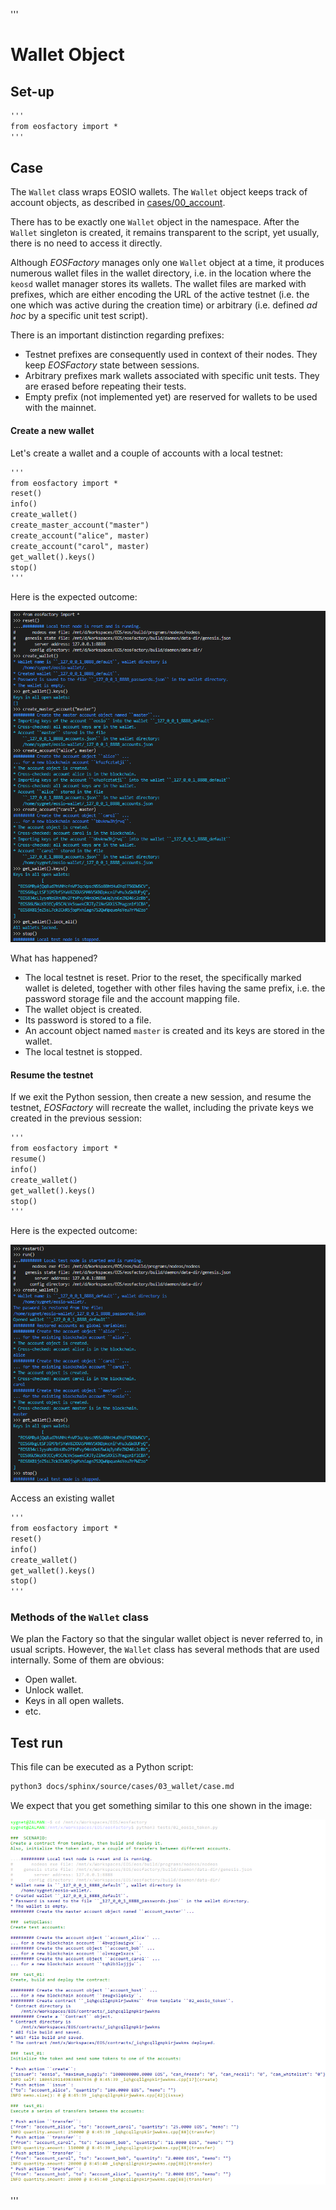 '''
# Wallet Object


## Set-up

```md
'''
from eosfactory import *
'''
```

## Case

The `Wallet` class wraps EOSIO wallets. The `Wallet` object keeps track of account objects, as described in [cases/00_account](../cases/00_account/case.html).

There has to be exactly one `Wallet` object in the namespace. After the `Wallet` singleton is created, it remains transparent to the script, yet usually, there is no need to access it directly.

Although *EOSFactory* manages only one `Wallet` object at a time, it produces numerous wallet files in the wallet directory, i.e. in the location where the `keosd` wallet manager stores its wallets. The wallet files are marked with prefixes, which are either encoding the URL of the active testnet (i.e. the one which was active during the creation time) or arbitrary  (i.e. defined *ad hoc* by a specific unit test script).

There is an important distinction regarding prefixes:

* Testnet prefixes are consequently used in context of their nodes. They keep *EOSFactory* state between sessions.
* Arbitrary prefixes mark wallets associated with specific unit tests. They are erased before repeating their tests.
* Empty prefix (not implemented yet) are reserved for wallets to be used with the mainnet.

#### Create a new wallet

Let's create a wallet and a couple of accounts with a local testnet:

```md
'''
from eosfactory import *
reset()
info()
create_wallet()
create_master_account("master")
create_account("alice", master)
create_account("carol", master)
get_wallet().keys()
stop()
'''
```

Here is the expected outcome:

![local_wallet](./img/01.png)

What has happened?

* The local testnet is reset. Prior to the reset, the specifically marked wallet is deleted, together with other files having the same prefix, i.e. the password storage file and the account mapping file.
* The wallet object is created.
* Its password is stored to a file.
* An account object named `master` is created and its keys are stored in the wallet.
* The local testnet is stopped.

#### Resume the testnet

If we exit the Python session, then create a new session, and resume the testnet, *EOSFactory* will recreate the wallet, including the private keys we created in the previous session:

```md
'''
from eosfactory import *
resume()
info()
create_wallet()
get_wallet().keys()
stop()
'''
```

Here is the expected outcome:

![local_wallet_reopen](./img/02.png)

Access an existing wallet

```md
'''
from eosfactory import *
reset()
info()
create_wallet()
get_wallet().keys()
stop()
'''
```



### Methods of the `Wallet` class

We plan the Factory so that the singular wallet object is never referred to, in usual scripts. However, the `Wallet` class has several methods that are used internally. Some of them are obvious:

* Open wallet.
* Unlock wallet.
* Keys in all open wallets.
* etc.

## Test run

This file can be executed as a Python script:

```md
python3 docs/sphinx/source/cases/03_wallet/case.md
```
We expect that you get something similar to this one shown in the image:

![local_wallet](./img/Untitled2.png)

'''